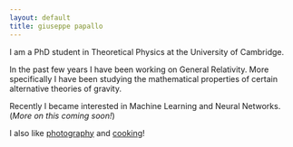 ```yaml
---
layout: default
title: giuseppe papallo
---
```

<div class="card" markdown="1">
I am a PhD student in Theoretical Physics at the University of Cambridge.

In the past few years I have been working on General Relativity. More specifically I have been studying the mathematical properties of certain alternative theories of gravity.

Recently I became interested in Machine Learning and Neural Networks. (*More on this coming soon!*)

I also like [photography](http://giuseppe.papallo.it) and [cooking](https://instagram.com/greedyscholars)!
</div>
